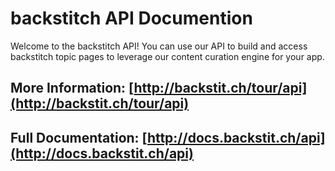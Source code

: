 # backstitch API Documention

Welcome to the backstitch API!  You can use our API to build and access backstitch topic pages to leverage our content curation engine for your app.

## More Information: [http://backstit.ch/tour/api](http://backstit.ch/tour/api)
## Full Documentation: [http://docs.backstit.ch/api](http://docs.backstit.ch/api)